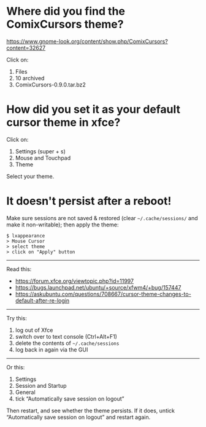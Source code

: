 # Where did you find the ComixCursors theme?

<https://www.gnome-look.org/content/show.php/ComixCursors?content=32627>

Click on:

   1. Files
   2. 10 archived
   3. ComixCursors-0.9.0.tar.bz2

# How did you set it as your default cursor theme in xfce?

Click on:

   1. Settings (super + s)
   2. Mouse and Touchpad
   3. Theme

Select your theme.

# It doesn't persist after a reboot!

Make sure sessions are not saved & restored (clear `~/.cache/sessions/` and make
it non-writable); then apply the theme:

    $ lxappearance
    > Mouse Cursor
    > select theme
    > click on "Apply" button

---

Read this:

- <https://forum.xfce.org/viewtopic.php?id=11997>
- <https://bugs.launchpad.net/ubuntu/+source/xfwm4/+bug/157447>
- <https://askubuntu.com/questions/708667/cursor-theme-changes-to-default-after-re-login>

---

Try this:

   1. log out of Xfce
   2. switch over to text console (Ctrl+Alt+F1)
   3. delete the contents of `~/.cache/sessions`
   4. log back in again via the GUI

---

Or this:

   1. Settings
   2. Session and Startup
   3. General
   4. tick “Automatically save session on logout”

Then restart, and see whether the theme persists.
If it does, untick “Automatically save session on logout” and restart again.


